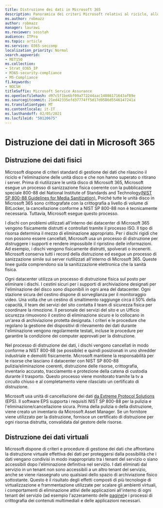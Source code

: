 ```yaml
---
title: Distruzione dei dati in Microsoft 365
description: Panoramica dei criteri Microsoft relativi al riciclo, allo smaltimento o alla distruzione delle unità disco e dei server dei data center di Microsoft 365.
ms.author: robmazz
author: robmazz
manager: laurawi
ms.reviewer: sosstah
audience: ITPro
ms.topic: article
ms.service: O365-seccomp
localization_priority: Normal
search.appverid:
- MET150
ms.collection:
- Strat_O365_IP
- M365-security-compliance
- MS-Compliance
f1.keywords:
- NOCSH
titleSuffix: Microsoft Service Assurance
ms.openlocfilehash: d97c5f1be6bf09a772244aac14086171643af89e
ms.sourcegitcommit: 21ed42335efd37774ff5d17d9586d5546147241a
ms.translationtype: MT
ms.contentlocale: it-IT
ms.lasthandoff: 02/05/2021
ms.locfileid: "50120675"
---
```

# <a name="data-destruction-in-microsoft-365"></a>Distruzione dei dati in Microsoft 365

## <a name="physical-data-destruction"></a>Distruzione dei dati fisici

Microsoft dispone di criteri standard di gestione dei dati che rilascino il riciclo e l'eliminazione delle unità disco e che non hanno superato o ritirano i server. Prima di riutilizzare le unità disco di Microsoft 365, Microsoft esegue un processo di sanizzazione fisica coerente con la pubblicazione speciale 800-88 del National Institute of Standards and Technology[(NIST SP 800-88 Guidelines for Media Sanitization).](https://nvlpubs.nist.gov/nistpubs/SpecialPublications/NIST.SP.800-88r1.pdf) Poiché tutte le unità disco in Microsoft 365 sono crittografate con la crittografia a livello di volume di BitLocker, la cancellazione conforme a NIST SP 800-88 non è tecnicamente necessaria. Tuttavia, Microsoft esegue questo processo.

I dischi con problemi utilizzati all'interno dei datacenter di Microsoft 365 vengono fisicamente distrutti e controllati tramite il processo ISO. Il tipo di risorsa determina il mezzo di eliminazione appropriato. Per i dischi rigidi che non possono essere cancellati, Microsoft usa un processo di distruzione per distruggere i supporti e rendere impossibile il ripristino delle informazioni. Ad esempio, i dischi vengono fisicamente distrutti, spolverati o inceneriti. Microsoft conserva tutti i record della distruzione ed esegue un processo di sanizzazione simile sui server riutilizzati all'interno di Microsoft 365. Queste linee guida comprendono sia la sanitizzazione elettronica che la sanità fisica.

Ogni datacenter utilizza un processo di distruzione fisica sul posto per eliminare i dischi. I cestini sicuri per i supporti di archiviazione designati per l'eliminazione del disco sono disponibili in ogni area del datacenter. Ogni stazione sicura del cestino dispone di sorveglianza per il monitoraggio video. Una volta che un cestino di smaltimento raggiunge circa il 50% della capacità, il team dei servizi del sito contatta il team di sicurezza fisica per coordinare la rimozione. Il personale dei servizi del sito e un Ufficio sicurezza rimuovono il cestino di eliminazione sicuro e lo collocano in un'area di archiviazione protetta designata. I criteri e le procedure che regolano la gestione dei dispositivi di rilevamento dei dati durante l'eliminazione vengono regolarmente testati, incluse le procedure per garantire la condizione dei computer approvati per la distruzione.

Nel processo di distruzione dei dati, i dischi vengono cancellati in modo conforme a NIST 800-88 (se possibile) e quindi posizionati in uno shredder industriale e demoliti fisicamente. Microsoft mantiene la responsabilità per le risorse che lasciano il datacenter con NIST SP 800-88 pulizia/eliminazione coerenti, distruzione delle risorse, crittografia, inventario accurato, tracciamento e protezione della catena di custodia durante il trasporto. Questo processo viene monitorato tramite la tv a circuito chiuso e al completamento viene rilasciato un certificato di distruzione.

Microsoft usa unità di cancellazione dei dati [da Extreme Protocol Solutions](https://www.enterprisedataerasure.com/) (EPS). Il software EPS supporta i requisiti NIST SP 800-88 per la pulizia e l'eliminazione/cancellazione sicura. Prima della pulizia o della distruzione, viene creato un inventario da Microsoft Asset Manager. Se un fornitore viene utilizzato per la distruzione, fornisce un certificato di distruzione per ogni risorsa distrutta, convalidata dal gestore delle risorse.

## <a name="virtual-data-destruction"></a>Distruzione dei dati virtuali

Microsoft dispone di criteri e procedure di gestione dei dati che affrontano la distruzione virtuale effettiva dei dati per proteggersi dalla possibilità che i dati vengano condivisi in modo inappropriato tra i tenant del servizio o siano accessibili dopo l'eliminazione definitiva nel servizio. I dati eliminati dal servizio in un tenant non sono accessibili a un altro tenant del servizio, anche se viene riassegnato uno qualsiasi dello spazio di archiviazione fisico sottostante. Questo è il risultato degli effetti composti di più tecnologie di virtualizzazione e frammentazione utilizzate per scalare gli ambienti virtuali, i comportamenti di eliminazione attivi delle applicazioni all'interno di ogni tenant del servizio (ad esempio l'azzeramento delle [pagine)](/office365/securitycompliance/office-365-exchange-online-data-deletion#page-zeroing)e i processi di crittografia dei contenuti multimediali e delle applicazioni necessari.